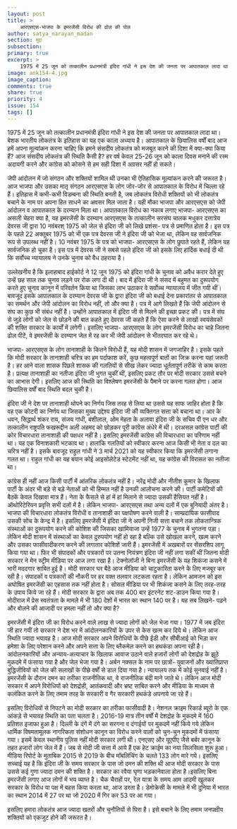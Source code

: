 ```yaml
---
layout: post
title: >
    आरएसएस-भाजपा के इमरजेंसी विरोध की ढोल की पोल
author: satya_narayan_madan
section: मुद्दा
subsection:
primary: true
excerpt: >
    1975 में 25 जून को तत्कालीन प्रधानमंत्री इंदिरा गांधी ने इस देश की जनता पर आपातकाल लादा था। बेशक भारतीय लोकतंत्र के इतिहास का यह एक काला अध्याय है।
image: ank154-4.jpg
image_caption: 
comments: true
share: true
priority: 4
issue: 154
tags: []
---
```


1975 में 25 जून को तत्कालीन प्रधानमंत्री इंदिरा गांधी ने इस देश की जनता पर आपातकाल लादा था। बेशक भारतीय लोकतंत्र के इतिहास का यह एक काला अध्याय है। आपातकाल के छियालिस वर्षों बाद आज हमें अपना मूल्यांकन करना चाहिए कि हमने संसदीय लोकतंत्र को मजबूत करने की दिशा में क्या-क्या किया हैं? आज संसदीय लोकतंत्र की स्थिति कैसी है? हर वर्ष केवल 25-26 जून को काला दिवस मनाने की रस्म अदायगी करने और कांग्रेस को कोसने से हम सही दिशा में अग्रसर नहीं हो सकते।

जेपी आंदोलन में जो संगठन और शक्तियों शामिल थी उनका भी ऐतिहासिक मूल्यांकन करने की जरूरत है। आज भाजपा और उसका मातृ संगठन आरएसएस के लोग जोर-जोर से आपातकाल के विरोध में चिल्ला रहे हैं। इतिहास में कभी-कभी विडम्बना की स्थिति बनती है, जब लोकतंत्र विरोधी शक्तियों को भी लोकतंत्र बचाने के नाम पर अपना हित साधने का अवसर मिल जाता है। यही मौका भाजपा और आरएसएस को जेपी आंदोलन व आपातकाल के दरम्यान मिला था। आपातकाल विरोध का नकाब लगाए भाजपा- आरएसएस का असली चेहरा क्या है, यह इमरजेंसी के दरम्यान आरएसएस के तत्कालीन सरसंघ चालक मधुकर दत्तात्रेय देवरस जी द्वारा 10 नवंबरश् 1975 को जेल से इंदिरा जी को लिखे प्रशंसा- पत्र से प्रमाणित होता है। इस पत्र के पहले 22 अक्तूबर 1975 को भी एक पत्र देवरस जी ने इंदिरा जी को भेजा था, लेकिन वह सार्वजनिक रूप से उपलब्ध नहीं है।  10 नवंबर 1975 के पत्र को भाजपा- आरएसएस के लोग छुपाते रहते हैं, लेकिन यह सार्वजनिक हो चुका है। इस पत्र में देवरस जी ने सबसे पहले इंदिरा जी को इसके लिए हार्दिक बधाई दी थी कि सर्वोच्च न्यायालय ने उनके चुनाव को वैध ठहराया है।

उल्लेखनीय है कि इलाहाबाद हाईकोर्ट ने 12 जून 1975 को इंदिरा गांधी के चुनाव को अवैध करार देते हुए उन्हें छह साल तक चुनाव लड़ने पर रोक लगा दी थी। बाद में इंदिरा जी ने संसद में बहुमत का दुरूपयोग करते हुए चुनाव कानून में परिवर्तन किया था जिसका लाभ उठाकर वे सर्वोच्च न्यायालय में जीत गयी थीं। बावजूद इसके आपातकाल के दरम्यान देवरस जी के द्वारा इंदिरा जी को बधाई देना प्रकारांतर से आपातकाल का समर्थन और जेपी आंदोलन का विरोध नहीं, तो और क्या है। पत्र में आगे लिखते हैं कि जेपी आंदोलन से संघ का कुछ भी संबंध नहीं है। उन्होंने आपातकाल में इंदिरा जी से मिलने की इच्छा प्रकट की। पत्र में संघ से जुड़े लोगों को जेल से छोड़ने की बात कहते हुए देवरस जी कहते हैं कि ऐसा करने से लाखों स्वयंसेवकों की शक्ति सरकार के कार्यों में लगेगी। इसलिए भाजपा- आरएसएस के लोग इमरजेंसी विरोध का चाहे जितना ढोल पीटें, वे इमरजेंसी के दरम्यान जेल में रह कर भी जेपी आंदोलन से भीतरघात कर रहे थे।

भाजपा- आरएसएस के लोग तानाशाही के कितने विरोधी हैं, यह मोदी शासन में जगजाहिर है। इसके पहले कि मोदी सरकार के तानाशाही चरित्र का हम पर्दाफाश करें, कुछ महत्वपूर्ण बातों का जिक्र करना यहां जरूरी है।  हर आने वाला शासक पिछले शासक की गलतियों से सीख लेकर ज्यादा धूर्ततापूर्ण तरीके से काम करता है। प्रत्यक्ष तानाशाही का नतीजा इंदिरा जी भुगत चुकीं थीं, इसलिए प्रकट तौर पर मोदी सरकार उससे बचने का आभास देगी। इसलिए आज की स्थिति का विश्लेषण इमरजेंसी के पैमाने पर करना गलत होगा। आज छियालिस वर्षों बाद स्थिति बदल चुकी है।

इंदिरा जी ने देश पर तानाशाही थोपने का निर्णय जिस तरह से लिया था उससे यह साफ जाहिर होता है कि वह एक कोटरी का निर्णय था जिसका मुख्य उद्देश्य इंदिरा जी की व्यक्तिगत सत्ता को बचाना था। आर के धवन, सिद्धार्थ शंकर राय, संजय गांधी, बंशीलाल, ओम मेहता के अलावा इंदिरा जी के सचिव पी एन धर और तत्कालीन राष्ट्रपति फखरूद्दीन अली अहमद को छोड़कर पूरी कांग्रेस अंधेरे में थी।  दरअसल कांग्रेस पार्टी की कोर विचारधारा तानाशाही की पक्षधर नहीं है। इसलिए इमरजेंसी कांग्रेस की विचारधारा का परिणाम नहीं था। यह एक विनाशकारी भटकाव था। हालांकि गलतियों को स्वीकार करना आज किसी भी नेता व दल का चरित्र नहीं है। इसके बावजूद राहुल गांधी ने 3 मार्च 2021 को यह स्वीकार किया कि इमरजेंसी लगाना गलत था। राहुल गांधी का यह बयान कोई आइसोलेटेड स्टेटमेंट नहीं था, यह कांग्रेस की विरासत का नतीजा था।

कांग्रेस ही नहीं आज किसी पार्टी में आंतरिक लोकतंत्र नहीं है। नरेंद्र मोदी और नीतीश कुमार के खिलाफ पार्टी के अंदर भी बड़े से बड़े नेताओं को भी हिम्मत नहीं है उनकी आलोचना करने की। पार्टी कमेटियों की बैठकें केवल दिखावा मात्र हैं। नेता के फैसले से हां में हां मिलाने से ज्यादा उसकी हैसियत नहीं है। ऑथोरिटेरियन प्रवृत्ति सभी दलों में है। लेकिन भाजपा- आरएसएस तथा अन्य दलों में एक बुनियादी अंतर है। भाजपा की  विचारधारा लोकतंत्र विरोधी व तानाशाही का पक्षपोषण करने वाली है। साम्प्रदायिक फासीवाद उसकी सोंच के केन्द्र में है। इसलिए इमरजेंसी में इंदिरा जी ने अपनी निजी सत्ता बचाने तक लोकतान्त्रिक संस्थाओं का दुरूपयोग करने की कोशिश की जिसका खामियाजा उन्हें 1977 के चुनाव में भुगतना पड़ा। लेकिन मोदी शासन में संस्थाओं का केवल दुरुपयोग नहीं हो रहा है बल्कि उसे खोखला करने, खत्म करने और उसका फासीवादीकरण  करने की लगातार कोशिशें जारी हैं।
इमरजेंसी में अखबारों पर सेंसरशिप लागू किया गया था। फिर भी संपादकों और पत्रकारों पर उतना नियंत्रण इंदिरा जी नहीं लगा सकीं थीं जितना मोदी सरकार ने मेन स्ट्रीम मीडिया पर आज लगा रखा है। टेक्नोलॉजी ने बिना इमरजेंसी के यह शिकंजा कसने में भारी मददगार साबित हुई है। मोदी सरकार घर बैठे आज मीडिया को चाटुकारिता करने के लिए मजबूर कर रही है। संपादकों व पत्रकारों की नौकरी पर हर वक्त तलवार लटकता रहता है। लेकिन आमजन को इस अघोषित इमरजेंसी का एहसास तक नहीं होता है। सोसल मीडिया पर भी शिकंजा कसने के लिए तरह-तरह के उपाय किये जा रहे हैं। मोदी सरकार के द्वारा अब तक 400 बार इंटरनेट शट-डाउन किया गया है। मोदीराज में प्रेस स्वतंत्रता के मामले में भी 180 देशों में भारत का स्थान 140 पर है। यह सब लिखने- पढ़ने और बोलने की आजादी पर हमला नहीं तो और क्या है?

इमरजेंसी में इंदिरा जी का विरोध करने वाले लाख से ज्यादा लोगों को जेल भेजा गया। 1977 में जब इंदिरा जी हार गयीं तो सरकार ने देश भर में आंदोलनकारियों के उपर से केस खत्म कर दिये थे। लेकिन आज स्थिति ज्यादा भयावह है। आज मोदी सरकार अपने विरोधियों के पीछे ईडी और सीबीआई को भिड़ा कर हमेशा के लिए परेशान करने और अपने सत्ता के लिए ब्लैकमेल करने का हथकंडा अपना रही है। आंदोलनकारियों और अन्याय-अत्याचार के खिलाफ आवाज उठाने वाले हजारों लोगों को देशद्रोह के झूठे मुकदमे में फंसाया गया है और जेल भेजा गया है। अर्बन नक्सल के नाम पर छात्रों- युवाजनों और ख्यातिप्राप्त बुद्धिजीवियों को जेल की सलाखों के पीछे वर्षों से डाल दिया गया है। न्यायालय तक में कोई सुनवाई नहीं है। इमरजेंसी के दौरान दमन का तरीका राजनीतिक था, वे राजनीतिक बंदी माने जाते थे। लेकिन आज मोदी सरकार में अपने विरोधियों को देशद्रोही, आतंकवादी और भ्रष्ट साबित करने और मीडिया के माध्यम से कलंकित करने के लिए तमाम तरह के सरकारी व गैर सरकारी हथकंडे अपनाये जा  रहे हैं।

इसलिए विरोधियों से निपटने का मोदी सरकार का तरीका फासीवादी है। नेशनल क्राइम रिकार्ड ब्यूरो के एक आंकड़े से भयावह स्थिति  का पता चलता है। 2016-19 मात्र तीन वर्षों में देशद्रोह के मुकदमे में 160 प्रतिशत इजाफा हुआ है। दिल्ली के दंगें में दंगे का सरगना व दंगाईयों पर मुकदमें नहीं किये गये लेकिन धार्मिक विषमतामूलक नागरिकता संशोधन कानून का विरोध करने वालों को चुन-चुन मुकदमों में फंसाया गया। इसमें केवल स्थानीय पुलिस नहीं मोदी सरकार लगी थी। एनएसए और यूएपीए जैसे बर्बर कानून के तहत हजारों लोग जेल में हैं। जब से मोदी जी सत्ता में आये हैं एक हेट क्राईम का नया सिलसिला शुरू हुआ। मीडिया रिपोर्ट के मुताबिक  2015 से 2019 के बीच मॉबलिंचिंग के चलते 133 लोग मारे गये। इसलिए सच्चाई यह है कि इंदिरा जी के समय सरकार के पास जो दमन की शक्ति थी आज मोदी सरकार के पास उससे कई गुणा ज्यादा दमन की शक्ति है। सरकार का रवैया घृणा भड़कानेवाला होता है।इसलिए बिना इमरजेंसी लगाए आज लोगों में भय व्याप्त है। चैक चैराहों पर, रेल यात्रा के समय आम आदमी खुलकर सरकार के विरोध या पक्ष में बहस किया करता था, आज डरता है। डेमोक्रेसी के मामले में भी दुनिया में भारत का स्थान 2014 में 27 पर था जो 2020 में गिर कर 53 पर आ गया।

इसलिए हमारा लोकतंत्र आज ज्यादा खतरों और चुनौतियों से घिरा है। इसे बचाने के लिए तमाम जनपक्षीय शक्तियों को एकजुट होने की जरूरत है।